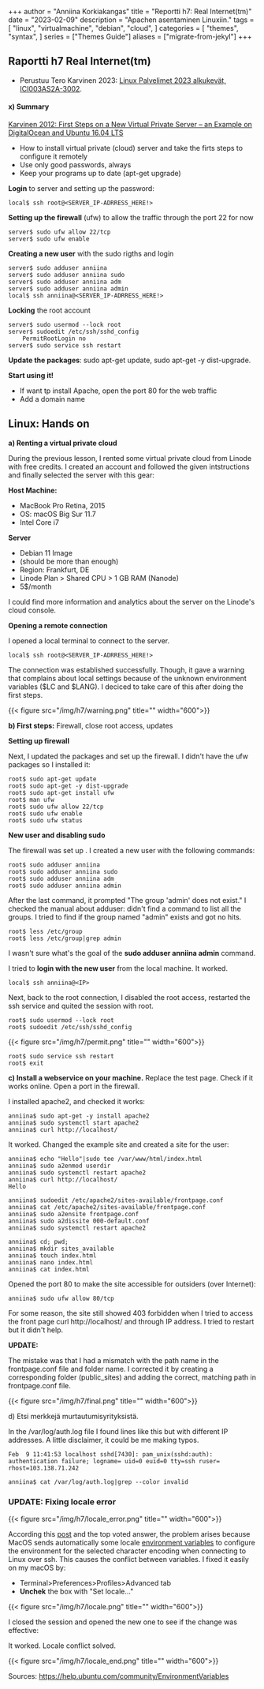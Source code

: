 +++
author = "Anniina Korkiakangas"
title = "Reportti h7: Real Internet(tm)"
date = "2023-02-09"
description = "Apachen asentaminen Linuxiin."
tags = [
    "linux",
    "virtualmachine",
    "debian",
    "cloud",
]
categories = [
    "themes",
    "syntax",
]
series = ["Themes Guide"]
aliases = ["migrate-from-jekyl"]
+++

## **Raportti h7 Real Internet(tm)**
- Perustuu Tero Karvinen 2023: [Linux Palvelimet 2023 alkukevät, ICI003AS2A-3002](https://terokarvinen.com/2023/linux-palvelimet-2023-alkukevat/).

#### **x) Summary** 

[Karvinen 2012: First Steps on a New Virtual Private Server – an Example on DigitalOcean and Ubuntu 16.04 LTS](https://terokarvinen.com/2017/first-steps-on-a-new-virtual-private-server-an-example-on-digitalocean/)

- How to install virtual private (cloud) server and take the firts steps to configure it remotely
- Use only good passwords, always
- Keep your programs up to date (apt-get upgrade)

**Login** to server and setting up the password:

    local$ ssh root@<SERVER_IP-ADRRESS_HERE!> 

**Setting up the firewall** (ufw) to allow the traffic through the port 22 for now

    server$ sudo ufw allow 22/tcp 
    server$ sudo ufw enable

**Creating a new user** with the sudo rigths and login

    server$ sudo adduser anniina
    server$ sudo adduser anniina sudo
    server$ sudo adduser anniina adm
    server$ sudo adduser anniina admin
    local$ ssh anniina@<SERVER_IP-ADRRESS_HERE!>

**Locking** the root account

    server$ sudo usermod --lock root
    server$ sudoedit /etc/ssh/sshd_config
        PermitRootLogin no
    server$ sudo service ssh restart

**Update the packages**: sudo apt-get update, sudo apt-get -y dist-upgrade.

**Start using it!**
- If want tp install Apache, open the port 80 for the web traffic 
- Add a domain name 

## **Linux: Hands on**

**a) Renting a virtual private cloud** 

During the previous lesson, I rented some virtual private cloud from Linode with free credits. I created an account and followed the given intstructions and finally selected the server with this gear:

**Host Machine:**
- MacBook Pro Retina, 2015
- OS: macOS Big Sur 11.7
- Intel Core i7

**Server** 
- Debian 11 Image
-  (should be more than enough)
- Region: Frankfurt, DE
- Linode Plan > Shared CPU > 1 GB RAM (Nanode)
- 5$/month

I could find more information and analytics about the server on the Linode's cloud console. 

**Opening a remote connection**

I opened a local terminal to connect to the server. 

    local$ ssh root@<SERVER_IP-ADRRESS_HERE!>

The connection was established successfully. Though, it gave a warning that complains about local settings because of the unknown environment variables ($LC and $LANG). I deciced to take care of this after doing the first steps. 

{{< figure src="/img/h7/warning.png" title="" width="600">}}

**b) First steps:** Firewall, close root access, updates

**Setting up firewall**

Next, I updated the packages and set up the firewall. I didn't have the ufw packages so I installed it:

    root$ sudo apt-get update
    root$ sudo apt-get -y dist-upgrade
    root$ sudo apt-get install ufw
    root$ man ufw
    root$ sudo ufw allow 22/tcp 
    root$ sudo ufw enable
    root$ sudo ufw status


**New user and disabling sudo**

The firewall was set up . I created a new user with the following commands:

    root$ sudo adduser anniina
    root$ sudo adduser anniina sudo
    root$ sudo adduser anniina adm
    root$ sudo adduser anniina admin

After the last command, it prompted "The group 'admin' does not exist." I checked the manual about adduser: didn't find a command to list all the groups. I tried to find if the group named "admin" exists and got no hits. 

    root$ less /etc/group
    root$ less /etc/group|grep admin

I wasn't sure what's the goal of the **sudo adduser anniina admin** command. 

I tried to **login with the new user** from the local machine. It worked.

    local$ ssh anniina@<IP>

Next, back to the root connection, I disabled the root access, restarted the ssh service and quited the session with root. 

    root$ sudo usermod --lock root
    root$ sudoedit /etc/ssh/sshd_config

{{< figure src="/img/h7/permit.png" title="" width="600">}}

    root$ sudo service ssh restart
    root$ exit

**c) Install a webservice on your machine.** Replace the test page. Check if it works online. Open a port in the firewall. 

I installed apache2, and checked it works:

    anniina$ sudo apt-get -y install apache2
    anniina$ sudo systemctl start apache2
    anniina$ curl http://localhost/

It worked. Changed the example site and created a site for the user: 

    anniina$ echo "Hello"|sudo tee /var/www/html/index.html 
    anniina$ sudo a2enmod userdir
    anniina$ sudo systemctl restart apache2
    anniina$ curl http://localhost/
    Hello
    
    anniina$ sudoedit /etc/apache2/sites-available/frontpage.conf
    anniina$ cat /etc/apache2/sites-available/frontpage.conf 
    anniina$ sudo a2ensite frontpage.conf
    anniina$ sudo a2dissite 000-default.conf
    anniina$ sudo systemctl restart apache2

    anniina$ cd; pwd;
    anniina$ mkdir sites_available
    anniina$ touch index.html
    anniina$ nano index.html
    anniina$ cat index.html

Opened the port 80 to make the site accessible for outsiders (over Internet): 

    anniina$ sudo ufw allow 80/tcp

For some reason, the site still showed 403 forbidden when I tried to access the front page curl http://localhost/ and through IP address. I tried to restart but it didn't help. 

**UPDATE:**

The mistake was that I had a mismatch with the path name in the frontpage.conf file and folder name. I corrected it by creating a corresponding folder (public_sites) and adding the correct, matching path in frontpage.conf file.

{{< figure src="/img/h7/final.png" title="" width="600">}}
    
d) Etsi merkkejä murtautumisyrityksistä.

In the /var/log/auth.log file I found lines like this but with different IP addresses. A little disclaimer, it could be me making typos. 

    Feb  9 11:41:53 localhost sshd[7430]: pam_unix(sshd:auth): authentication failure; logname= uid=0 euid=0 tty=ssh ruser= rhost=103.138.71.242 

    anniina$ cat /var/log/auth.log|grep --color invalid
 

### **UPDATE: Fixing locale error**

{{< figure src="/img/h7/locale_error.png" title="" width="600">}}

According this [post](https://askubuntu.com/questions/599808/cannot-set-lc-ctype-to-default-locale-no-such-file-or-directory) and the top voted answer, the problem arises because MacOS sends automatically some locale [environment variables](https://help.ubuntu.com/community/EnvironmentVariables) to configure the environment for the selected character encoding when connecting to Linux over ssh. This causes the conflict between variables. I fixed it easily on my macOS by: 

- Terminal>Preferences>Profiles>Advanced tab
- **Unchek** the box with "Set locale..."

{{< figure src="/img/h7/locale.png" title="" width="600">}}

I closed the session and opened the new one to see if the change was effective: 

It worked. Locale conflict solved. 

{{< figure src="/img/h7/locale_end.png" title="" width="600">}}


Sources: https://help.ubuntu.com/community/EnvironmentVariables